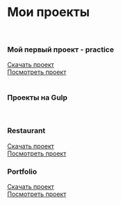 # Мои проекты
<br>
<h3>Мой первый проект - practice</h3>
<a><a href="https://github.com/e-markov/practice/">Скачать проект</a>
<br>
<a href="https://e-markov.github.io/practice/" target="_blank">Посмотреть проект</a>
<br>
<br>
<h3>Проекты на Gulp</h3>
<br>
<h3>Restaurant</h3>
<a><a href="https://github.com/e-markov/restaurant/">Скачать проект</a>
<br>
<a href="https://e-markov.github.io/restaurant/" target="_blank">Посмотреть проект</a>
<h3>Portfolio</h3>
<a><a href="https://github.com/e-markov/portfolio/">Скачать проект</a>
<br>
<a href="https://e-markov.github.io/portfolio/" target="_blank">Посмотреть проект</a>
